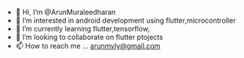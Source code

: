 - 👋 Hi, I’m @ArunMuraleedharan
- 👀 I’m interested in android development using flutter,microcontroller 
- 🌱 I’m currently learning flutter,tensorflow,
- 💞️ I’m looking to collaborate on flutter ptojects
- 📫 How to reach me ...
arunmvly@gmail.com 
<!---
ArunMuraleedharan/ArunMuraleedharan is a ✨ special ✨ repository because its `README.md` (this file) appears on your GitHub profile.
You can click the Preview link to take a look at your changes.
--->
